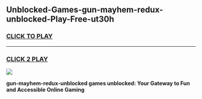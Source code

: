 
## Unblocked-Games-gun-mayhem-redux-unblocked-Play-Free-ut30h
<h3>
<a href="https://premium76.site?title=gun-mayhem-redux-unblocked&ref=18A1">CLICK TO PLAY</a></h3>
<hr>

<h3>
<a href="https://premium76.site?title=gun-mayhem-redux-unblocked&ref=18A1">CLICK 2 PLAY</a>
  
</h3>

<a href="https://premium76.site?title=gun-mayhem-redux-unblocked&ref=18A1"><img src="https://clearcache.store/games.png"></a>


**gun-mayhem-redux-unblocked games unblocked: Your Gateway to Fun and Accessible Online Gaming**
